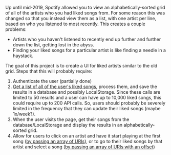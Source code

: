 Up until mid-2019, Spotify allowed you to view an alphabetically-sorted grid of all of the artists who you had liked songs from. For some reason this was changed so that you instead view them as a list, with one artist per line, based on who you listened to most recently. This creates a couple problems:

-   Artists who you haven't listened to recently end up further and further down the list, getting lost in the abyss.
-   Finding your liked songs for a particular artist is like finding a needle in a haystack.

The goal of this project is to create a UI for liked artists similar to the old grid. Steps that this will probably require:

1. Authenticate the user (partially done)
2. [Get a list of all of the user's liked songs](https://developer.spotify.com/documentation/web-api/reference/library/get-users-saved-tracks/), process them, and save the results in a database and possibly LocalStorage. Since these calls are limited to 50 results and a user can have up to 10,000 liked songs, this could require up to 200 API calls. So, users should probably be severely limited in the frequency that they can update their liked songs (maybe 1x/week?).
3. When the user visits the page, get their songs from the database/LocalStorage and display the results in an alphabetically-sorted grid.
4. Allow for users to click on an artist and have it start playing at the first song ([by passing an array of URIs](https://developer.spotify.com/documentation/web-api/reference/player/start-a-users-playback/)), or to go to their liked songs by that artist and select a song ([by passing an array of URIs with an offset](https://developer.spotify.com/documentation/web-api/reference/player/start-a-users-playback/))

